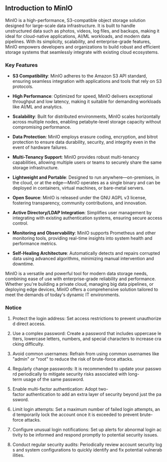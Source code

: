 ## Introduction to MinIO

MinIO is a high-performance, S3-compatible object storage solution designed for large-scale data infrastructure. It is built to handle unstructured data such as photos, videos, log files, and backups, making it ideal for cloud-native applications, AI/ML workloads, and modern data pipelines. With its simplicity, scalability, and enterprise-grade features, MinIO empowers developers and organizations to build robust and efficient storage systems that seamlessly integrate with existing cloud ecosystems.

### Key Features

- **S3 Compatibility**: MinIO adheres to the Amazon S3 API standard, ensuring seamless integration with applications and tools that rely on S3 protocols.
  
- **High Performance**: Optimized for speed, MinIO delivers exceptional throughput and low latency, making it suitable for demanding workloads like AI/ML and analytics.

- **Scalability**: Built for distributed environments, MinIO scales horizontally across multiple nodes, enabling petabyte-level storage capacity without compromising performance.

- **Data Protection**: MinIO employs erasure coding, encryption, and bitrot protection to ensure data durability, security, and integrity even in the event of hardware failures.

- **Multi-Tenancy Support**: MinIO provides robust multi-tenancy capabilities, allowing multiple users or teams to securely share the same storage infrastructure.

- **Lightweight and Portable**: Designed to run anywhere—on-premises, in the cloud, or at the edge—MinIO operates as a single binary and can be deployed in containers, virtual machines, or bare-metal servers.

- **Open Source**: MinIO is released under the GNU AGPL v3 license, fostering transparency, community contributions, and innovation.

- **Active Directory/LDAP Integration**: Simplifies user management by integrating with existing authentication systems, ensuring secure access control.

- **Monitoring and Observability**: MinIO supports Prometheus and other monitoring tools, providing real-time insights into system health and performance metrics.

- **Self-Healing Architecture**: Automatically detects and repairs corrupted data using advanced algorithms, minimizing manual intervention and downtime.

MinIO is a versatile and powerful tool for modern data storage needs, combining ease of use with enterprise-grade reliability and performance. Whether you're building a private cloud, managing big data pipelines, or deploying edge devices, MinIO offers a comprehensive solution tailored to meet the demands of today's dynamic IT environments.

### Notice

1.  Protect the login address: Set access restrictions to prevent unauthorized direct access.
    
2.  Use a complex password: Create a password that includes uppercase letters, lowercase letters, numbers, and special characters to increase cracking difficulty.
    
3.  Avoid common usernames: Refrain from using common usernames like "admin" or "root" to reduce the risk of brute-force attacks.
    
4.  Regularly change passwords: It is recommended to update your password periodically to mitigate security risks associated with long-term usage of the same password.
    
5.  Enable multi-factor authentication: Adopt two-factor authentication to add an extra layer of security beyond just the password.
    
6.  Limit login attempts: Set a maximum number of failed login attempts, and temporarily lock the account once it is exceeded to prevent brute-force attacks.
    
7.  Configure unusual login notifications: Set up alerts for abnormal login activity to be informed and respond promptly to potential security issues.
    
8.  Conduct regular security audits: Periodically review account security logs and system configurations to quickly identify and fix potential vulnerabilities.
        
